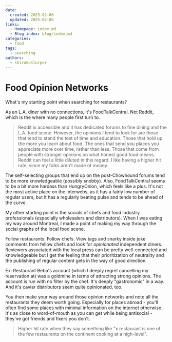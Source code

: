 ```yaml
---
date:
  created: 2025-02-06
  updated: 2025-02-06
links:
  - Homepage: index.md
  - Blog index: blog/index.md
categories:
  - food
tags:
  - searching
authors:
  - shirakoslurper
---
```


# Food Opinion Networks

What's my starting point when searching for restaurants?

As an L.A. diner with no connections, it's FoodTalkCentral. Not Reddit, which is the where many people first turn to.

> Reddit is accessible and it has dedicated forums to fine dining and the L.A. food scene. However, the opinions I tend to look for are those that tend to stand the test of time and education. Those that hold up the more you learn about food. The ones that send you places you appreciate more over time, rather than less. Those that come from people with stronger opinions on what honest good food means. Reddit can feel a little diluted in this regard. I like having a higher hit rate, since my folks aren't made of money.

The self-selecting groups that end up on the post-Chowhound forums tend to be more knowledgeable (possibly snobby). Also, FoodTalkCentral seems to be a bit more hardass than HungryOnion, which feels like a plus. It's not the most active place on the interwebs, as it has a fairly low number of regular users, but it has a regularly beating pulse and tends to be ahead of the curve.

My other starting point is the socials of chefs and food industry professionals (especially wholesalers and distributors). When I was eating my way around Montreal, I made a point of making my way through the social graphs of the local food scene.

Follow restaurants.
Follow chefs.
View tags and snarky inside joke comments from fellow chefs and look for *opinionated* independent diners. Reviewers associated with the local press can be pretty well-connected and knowledgeable but I get the feeling that their prioritization of neutrality and the publishing of regular content gets in the way of good direction.

Ex: Restaurant Beba's account (which I deeply regret cancelling my reservation at) was a goldmine in terms of attracting strong opinions.
The account is run with no filter by the chef.
It's deeply "gastronomic" in a way.
And it's caviar distributors seem quite opinionated, too.

You then make your way around those opinion networks and note all the restaurants they deem worth going. Especially for places abroad - you'll often find some places with minimal information on the internet otherwise. It's as close to word-of-mouth as you can get while being antisocial - they've got friends and fixers you don't.

> Higher hit rate when they say something like "x restaurant is one of the few restaurants on the continent cooking at a high-level".